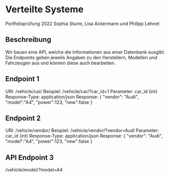 # Verteilte Systeme
Portfolioprüfung 2022
Sophia Sturm, Lisa Ackermann und Philipp Lehnet

## Beschreibung
Wir bauen eine API, welche die Informationen aus einer Datenbank ausgibt. Die Endpoints geben jeweils Angaben zu den Herstellern, Modellen und Fahrzeugen aus und können diese auch bearbeiten.

## Endpoint 1

URI: /vehicle/car/ 
Beispiel: /vehicle/car/?car_id=1 
Parameter: car_id (int) 
Response-Type: application/json 
Response: 
{ 
  "vendor": "Audi", 
  "model":"A4", 
  "power":123, 
  "new":false 
} 

## Endpoint 2
URI: /vehicle/vendor/ 
Beispiel: /vehicle/vendor/?vendor=Audi 
Parameter: car_id (int) 
Response-Type: application/json 
Response: 
{ 
  "vendor": "Audi", 
  "model":"A4", 
  "power":123, 
  "new":false 
} 

## API Endpoint 3
/vehicle/model/?model=A4 
